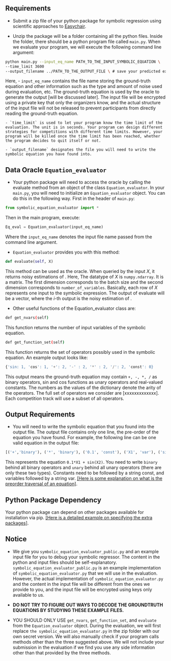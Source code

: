 
## Requirements
- Submit a zip file of your python package for symbolic regression using scientific approaches to [Easychair](https://easychair.org/cfp/content.cgi?a=30862459).

- Unzip the package will be a folder containing all the python files. Inside the folder, there should be a python program file called `main.py`. When we evaluate your program, we will execute the following command line argument:
```bash
python main.py --input_eq_name PATH_TO_THE_INPUT_SYMBOLIC_EQUATION \
--time_limit 3600
--output_filename ../PATH_TO_THE_OUTPUT_FILE \ # save your predicted expression into this file
```
Here, 
    - `input_eq_name` contains the file name storing the ground-truth equation and other information such as the type and amount of noise used during evaluation, etc. The ground-truth equation is used by the oracle to generate the output [will be discussed later]. The input file will be encrypted using a private key that only the organizers know, and the actual structure of the input file will not be released to prevent participants from directly reading the ground-truth equation. 

    - `time_limit` is used to let your program know the time limit of the evaluation. The unit is in seconds. Your program can design different strategies for competitions with different time limits. However, your program will be killed once the time limit has been reached, whether the program decides to quit itself or not.

    - `output_filename` designates the file you will need to write the symbolic equation you have found into.

## Data Oracle `Equation_evaluator`
- Your python package will need to access the oracle by calling the evaluate method from an object of the class `Equation_evaluator`. In your `main.py`, you will need to initialize an `Equation_evaluator` object. You can do this in the following way. First in the header of `main.py`:
```python
from symbolic_equation_evaluator import *
```
Then in the main program, execute:
```python
Eq_eval = Equation_evaluator(input_eq_name)
```
Where the `input_eq_name` denotes the input file name passed from the command line argument.


- `Equation_evaluator` provides you with this method:
```python
def evaluate(self, X)
```
This method can be used as the oracle. When queried by the input $X$, it returns noisy estimations of . Here, The datatype of $X$ is `numpy.ndarray`. It is a matrix. The first dimension corresponds to the batch size and the second dimension corresponds to `number_of_variables`. Basically, each row of $X$ represents one input to the symbolic expression. The output of evaluate will be a vector, where the $i$-th output is the noisy estimation of .

- Other useful functions of the Equation_evaluator class are:
```bash
def get_nvars(self)
```
This function returns the number of input variables of the symbolic equation.
```bash
def get_function_set(self)
```
This function returns the set of operators possibly used in the symbolic equation. An example output looks like:
```python
{'sin: 1, 'cos': 1, '+': 2, '-' : 2, '*' : 2, '/': 2, 'const': 0}
```
This output means the ground-truth equation may contain `+, -, *, /` as binary operators, sin and cos functions as unary operators and real-valued constants. The numbers as the values of the dictionary denote the arity of the operators. The full set of operators we consider are [xxxxxxxxxxxxx]. Each competition track will use a subset of all operators.

## Output Requirements
- You will need to write the symbolic equation that you found into the output file. The output file contains only one line, the pre-order of the equation you have found. For example, the following line can be one valid equation in the output file:
```python
[('+','binary'), ('*', 'binary'), ('0.1', 'const'), ('X1', 'var'), ('sin', 'unary'), ('X2', 'var')]
```
This represents the equation `0.1*X1 + sin(X2)`. You need to write `binary` behind all binary operators and `unary` behind all unary operators (there are only these two types). Constants need to be followed by a string const, and variables followed by a string var.
[\[Here is some explanation on what is the preorder traversal of an equation\]](/srsci/file-formats/expression-format/).

## Python Package Dependency
Your python package can depend on other packages available for installation via pip. [\[Here is a detailed example on specifying the extra packages\]](/srsci/competition-entry/requirements/#dependent-python-packages).

## Notice

- We give you `symbolic_equation_evaluator_public.py` and an example input file for you to debug your symbolic regressor. The content in the python and input files should be self-explanatory. `symbolic_equation_evaluator_public.py` is an example implementation of `symbolic_equation_evaluator.py` that we will use in the evaluation. However, the actual implementation of `symbolic_equation_evaluator.py` and the content in the input file will be different from the ones we provide to you, and the input file will be encrypted using keys only available to us. 


- **DO NOT TRY TO FIGURE OUT WAYS TO DECODE THE GROUNDTRUTH EQUATIONS BY STUDYING THESE EXAMPLE FILES.** 

- YOU SHOULD ONLY USE `get_nvars`, `get_function_set`, and `evaluate` from the `Equation_evaluator` object.
During the evaluation, we will first replace `the symbolic_equation_evaluator.py` in the zip folder with our own secret version. We will also manually check if your program calls methods other than the three suggested above. We will not include your submission in the evaluation if we find you use any side information other than that provided by the three methods.


